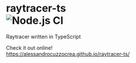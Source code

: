 # raytracer-ts<br/> ![Node.js CI](https://github.com/alessandrocuzzocrea/raytracer-ts/workflows/Node.js%20CI/badge.svg)
Raytracer written in TypeScript

Check it out online!  
https://alessandrocuzzocrea.github.io/raytracer-ts/
